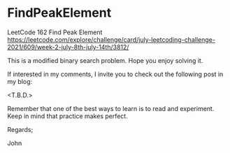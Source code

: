 # FindPeakElement
LeetCode 162 Find Peak Element
https://leetcode.com/explore/challenge/card/july-leetcoding-challenge-2021/609/week-2-july-8th-july-14th/3812/

This is a modified binary search problem.
Hope you enjoy solving it.

If interested in my comments, I invite you to check out the
following post in my blog:

<T.B.D.>

Remember that one of the best ways to learn is to read and experiment.
Keep in mind that practice makes perfect.

Regards;

John
